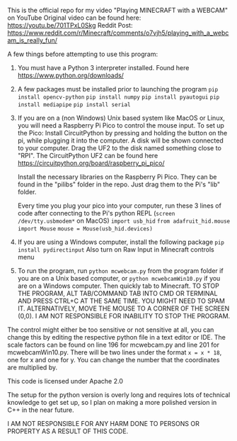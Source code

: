 This is the official repo for my video "Playing MINECRAFT with a WEBCAM" on YouTube
Original video can be found here: https://youtu.be/701TPxL0Skg
Reddit Post: https://www.reddit.com/r/Minecraft/comments/o7vjh5/playing_with_a_webcam_is_really_fun/

A few things before attempting to use this program:

1. You must have a Python 3 interpreter installed. Found here https://www.python.org/downloads/
2. A few packages must be installed prior to launching the program
    `pip install opencv-python`
    `pip install numpy`
    `pip install pyautogui`
    `pip install mediapipe`
    `pip install serial`
3. If you are on a (non Windows) Unix based system like MacOS or Linux, you will need a Raspberry Pi Pico to control the mouse input. To set up the Pico:
    Install CircuitPython by pressing and holding the button on the pi, while plugging it into the computer. A disk will be shown connected to your computer. Drag the UF2 to the disk named something close to "RPI". The CircuitPython UF2 can be found here https://circuitpython.org/board/raspberry_pi_pico/
    
    Install the necessary libraries on the Raspberry Pi Pico. They can be found in the "pilibs" folder in the repo. Just drag them to the Pi's "lib" folder. 
    
    Every time you plug your pico into your computer, run these 3 lines of code after connecting to the Pi's python REPL (`screen /dev/tty.usbmodem*` on MacOS)
        `import usb_hid`
        `from adafruit_hid.mouse import Mouse`
        `mouse = Mouse(usb_hid.devices)`
 
4. If you are using a Windows computer, install the following package
    `pip install pydirectinput`
   Also turn on Raw Input in Minecraft controls menu
5. To run the program, run `python mcwebcam.py` from the program folder if you are on a Unix based computer, or `python mcwebcamWin10.py` if you are on a Windows computer. Then quickly tab to Minecraft. TO STOP THE PROGRAM, ALT TAB/COMMAND TAB INTO CMD OR TERMINAL AND PRESS CTRL+C AT THE SAME TIME. YOU MIGHT NEED TO SPAM IT.
ALTERNATIVELY, MOVE THE MOUSE TO A CORNER OF THE SCREEN (0,0). I AM NOT RESPONSIBLE FOR INABILITY TO STOP THE PROGRAM.  

The control might either be too sensitive or not sensitive at all, you can change this by editing the respective python file in a text editor or IDE. The scale factors can be found on line 196 for mcwebcam.py and line 201 for mcwebcamWin10.py. There will be two lines under the format `x = x * 18`, one for x and one for y. You can change the number that the coordinates are multiplied by. 

This code is licensed under Apache 2.0

The setup for the python version is overly long and requires lots of technical knowledge to get set up, so I plan on making a more polished version in C++ in the near future. 

I AM NOT RESPONSIBLE FOR ANY HARM DONE TO PERSONS OR PROPERTY AS A RESULT OF THIS CODE. 
